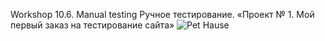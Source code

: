 Workshop 10.6. Manual testing
Ручное тестирование. «Проект № 1. Мой первый заказ на тестирование сайта»
![Pet Hause](https://user-images.githubusercontent.com/98680303/152725134-68e4d7c7-5d27-425e-a0db-68315d984a9e.jpg)

